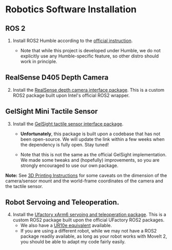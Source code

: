 # Robotics Software Installation

## ROS 2
1. Install ROS2 Humble according to the [official instruction](https://docs.ros.org/en/humble/Installation.html). 

    - Note that while this project is developed under Humble, we do not explicitly use any Humble-specific feature, so other distro should work in principle.

## RealSense D405 Depth Camera
2. Install the [RealSense depth camera interface package](https://github.com/ai4ce/realsense_ROS2_interface). This is a custom ROS2 package built upon Intel's official ROS2 wrapper.

## GelSight Mini Tactile Sensor
3. Install the [GelSight tactile sensor interface package](https://github.com/ai4ce/gelsight_ROS2_interface). 
    - **Unfortunately**, this package is built upon a codebase that has not been open-source. We will update the link within a few weeks when the dependency is fully open. Stay tuned!

    - Note that this is not the same as the official GelSight implementation. We made some tweaks and (hopefully) improvements, so you are strongly encouraged to use our own package.

**Note:** See [3D Printing Instructions](3d_printing.md) for some caveats on the dimension of the camera/sensor mount and the world-frame coordinates of the camera and the tactile sensor.

## Robot Servoing and Teleoperation.
4. Install the [Ufactory xArm6 servoing and teleoperation package](https://github.com/ai4ce/xarm_ros2). This is a custom ROS2 package built upon the official UFactory ROS2 packages.
    - We also have a [UR10e equivalent](https://github.com/ai4ce/ur_ros2) available. 
    - If you are using a different robot, while we may not have a ROS2 package readily available, as long as your robot works with MoveIt 2, you should be able to adapt my code fairly easily.